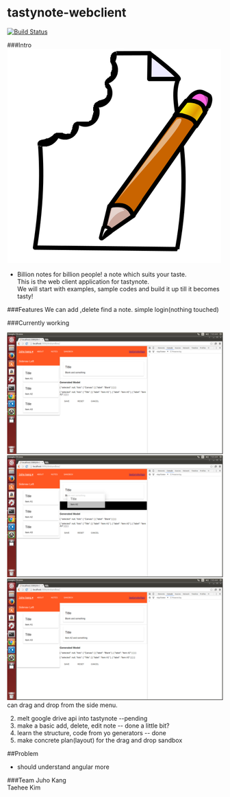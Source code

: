 # tastynote-webclient
[![Build Status](https://travis-ci.org/EndlessCreation/tastynote-webclient.svg?branch=master)](https://travis-ci.org/EndlessCreation/tastynote-webclient)
<br>


###Intro
![alt text](./tastynote.png "icon")

* Billion notes for billion people! a note which suits your taste.<br>
This is the web client application for tastynote.<br>
We will start with examples, sample codes and build it up till it becomes tasty!

###Features
We can add ,delete find a note. simple login(nothing touched) 

###Currently working

![alt text](./ss1.png "screen 1")
![alt text](./ss2.png "screen 2")
![alt text](./ss3.png "screen 3")
can drag and drop from the side menu.

2. melt google drive api into tastynote --pending
3. make a basic add, delete, edit note -- done a little bit?
4. learn the structure, code from yo generators -- done
5. make concrete plan(layout) for the drag and drop sandbox 

##Problem

* should understand angular more

###Team
Juho Kang<br>
Taehee Kim




